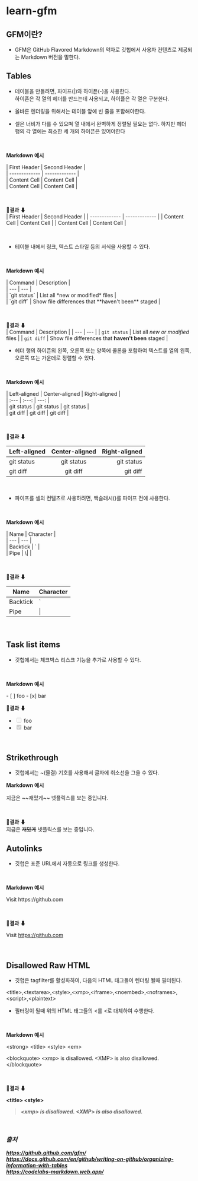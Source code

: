 # learn-gfm

## GFM이란?

- GFM은 GitHub Flavored Markdown의 약자로 깃헙에서 사용자 컨텐츠로 제공되는 Markdown 버전을 말한다.

## Tables
- 테이블을 만들려면, 파이프(|)와 하이픈(-)을 사용한다.   
하이픈은 각 열의 헤더를 만드는데 사용되고, 하이플은 각 열은 구분한다.  

- 올바른 렌더링을 위해서는 테이블 앞에 빈 줄을 포함해야한다.

 - 셀은 너비가 다를 수 있으며 열 내에서 완벽하게 정렬될 필요는 없다. 하지만 헤더 행의 각 열에는 최소한 세 개의 하이픈은 있어야한다

<br>

**Markdown 예시** <br>
<p>
| First Header  | Second Header | <br>
| ------------- | ------------- | <br>
| Content Cell  | Content Cell  | <br>
| Content Cell  | Content Cell  | 
</p>

 <br>

**🌈결과 ⬇** <br>
| First Header  | Second Header |
| ------------- | ------------- |
| Content Cell  | Content Cell  |
| Content Cell  | Content Cell  |

 <br>


- 테이블 내에서 링크, 텍스트 스타일 등의 서식을 사용할 수 있다.

<br>

**Markdown 예시** <br>
<p>
| Command | Description | <br>
| --- | --- | <br>
| `git status` | List all *new or modified* files | <br>
| `git diff` | Show file differences that **haven't been** staged | <br> 
</p>

 <br>

**🌈결과 ⬇** <br>
 | Command | Description |
| --- | --- |
| `git status` | List all *new or modified* files |
| `git diff` | Show file differences that **haven't been** staged |
 <br>

- 헤더 행의 하이픈의 왼쪽, 오른쪽 또는 양쪽에 콜론을 포함하여 텍스트를 열의 왼쪽, 오른쪽 또는 가운데로 정렬할 수 있다.

<br>

**Markdown 예시** <br>
<p>
| Left-aligned | Center-aligned | Right-aligned | <br>
| :---         |     :---:      |          ---: | <br>
| git status   | git status     | git status    | <br>
| git diff     | git diff       | git diff      | <br>
</p>

 <br>

**🌈결과 ⬇** <br>

| Left-aligned | Center-aligned | Right-aligned |
| :---         |     :---:      |          ---: |
| git status   | git status     | git status    |
| git diff     | git diff       | git diff      |

 <br>

- 파이프를 셀의 컨텔츠로 사용하려면, 백슬래시(\)를 파이프 전에 사용한다.

<br>

**Markdown 예시** <br>
<p>
| Name     | Character | <br>
| ---      | ---       | <br>
| Backtick | `         | <br>
| Pipe     | \|        | <br>
</p>

 <br>

**🌈결과 ⬇** <br>

| Name     | Character |
| ---      | ---       |
| Backtick | `         |
| Pipe     | \|        |

 <br>


## Task list items 
- 깃헙에서는 체크박스 리스크 기능을 추가로 사용할 수 있다.

<br>

**Markdown 예시** <br>
<p>
- [ ] foo
- [x] bar
</p>

**🌈결과 ⬇** <br>
<ul>
<li><input disabled="" type="checkbox"> foo</li>
<li><input checked="" disabled="" type="checkbox"> bar</li>
</ul>

<br>

## Strikethrough 
- 깃헙에서는 ~(물결) 기호를 사용해서 글자에 취소선을 그을 수 있다.

**Markdown 예시** <br>
<p>
지금은 ~~재밌게~~ 넷플릭스를 보는 중입니다.
</p>

 <br>

**🌈결과 ⬇** <br>
지금은 ~~재밌게~~ 넷플릭스를 보는 중입니다.

## Autolinks 
- 깃헙은 표준 URL에서 자동으로 링크를 생성한다. 

<br>

**Markdown 예시** <br>
<p>
Visit https://github.com
</p>

 <br>

**🌈결과 ⬇** <br>

Visit https://github.com

 <br>


## Disallowed Raw HTML 
- 깃헙은 tagfilter를 활성화하여, 다음의 HTML 태그들이 렌더링 될때 필터된다. 

\<title>,\<textarea>,\<style>,\<xmp>,\<iframe>,\<noembed>,\<noframes>,\<script>,\<plaintext>

- 필터링이 될때 위의 HTML 태그들의 <를 &lt;로 대체하여 수행한다. 

<br>

**Markdown 예시** <br>

\<strong> \<title> \<style> \<em>

\<blockquote>
  \<xmp> is disallowed.  \<XMP> is also disallowed.
\</blockquote>

 <br>

**🌈결과 ⬇** <br>

<p><strong> &lt;title> &lt;style> <em></p>
<blockquote>
  &lt;xmp> is disallowed.  &lt;XMP> is also disallowed.
</blockquote>

 <br>


### 출처
https://github.github.com/gfm/      
https://docs.github.com/en/github/writing-on-github/organizing-information-with-tables   
https://codelabs-markdown.web.app/
